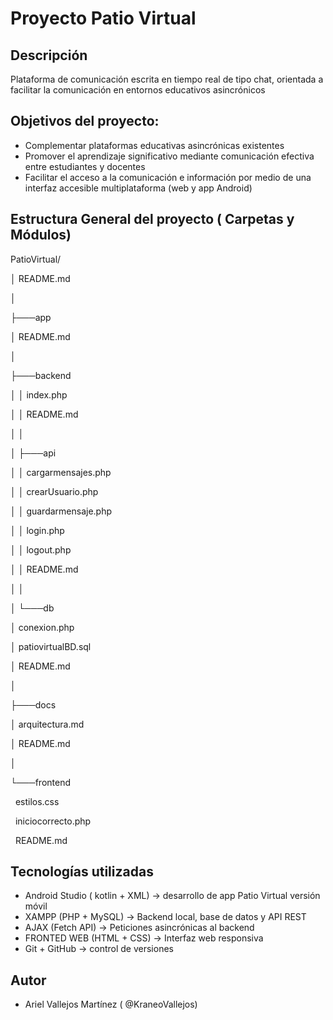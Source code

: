 # Proyecto Patio Virtual

## Descripción



Plataforma de comunicación escrita en tiempo real de tipo chat, orientada a facilitar la comunicación en entornos educativos asincrónicos



## Objetivos del proyecto:



* Complementar plataformas educativas asincrónicas existentes
* Promover el aprendizaje significativo mediante comunicación efectiva entre estudiantes y docentes
* Facilitar el acceso a la comunicación e información por medio de una interfaz accesible multiplataforma (web y app Android)

## 

## Estructura General del proyecto ( Carpetas y Módulos)



PatioVirtual/

│   README.md

│

├───app

│       README.md

│

├───backend

│   │   index.php

│   │   README.md

│   │

│   ├───api

│   │       cargarmensajes.php

│   │       crearUsuario.php

│   │       guardarmensaje.php

│   │       login.php

│   │       logout.php

│   │       README.md

│   │

│   └───db

│           conexion.php

│           patiovirtualBD.sql

│           README.md

│

├───docs

│       arquitectura.md

│       README.md

│

└───frontend

&nbsp;       estilos.css

&nbsp;       iniciocorrecto.php

&nbsp;       README.md



## Tecnologías utilizadas



* Android Studio ( kotlin + XML) 	-> desarrollo de app Patio Virtual versión móvil 
* XAMPP (PHP + MySQL) 		-> Backend local, base de datos y API REST
* AJAX (Fetch API) 			-> Peticiones asincrónicas al backend
* FRONTED WEB (HTML + CSS) 		-> Interfaz web responsiva
* Git + GitHub 			-> control de versiones



## Autor

* Ariel Vallejos Martínez ( @KraneoVallejos)
